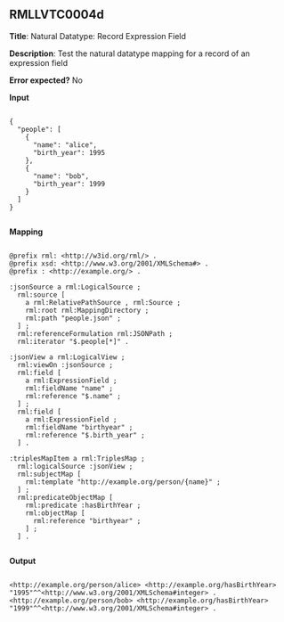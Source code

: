 ## RMLLVTC0004d

**Title**: Natural Datatype: Record Expression Field

**Description**: Test the natural datatype mapping  for a record of an expression field

**Error expected?** No

**Input**
```
{
  "people": [
    {
      "name": "alice",
      "birth_year": 1995
    },
    {
      "name": "bob",
      "birth_year": 1999
    }
  ]
}

```

**Mapping**
```
@prefix rml: <http://w3id.org/rml/> .
@prefix xsd: <http://www.w3.org/2001/XMLSchema#> .
@prefix : <http://example.org/> .

:jsonSource a rml:LogicalSource ;
  rml:source [
    a rml:RelativePathSource , rml:Source ;
    rml:root rml:MappingDirectory ;
    rml:path "people.json" ;
  ] ;
  rml:referenceFormulation rml:JSONPath ;
  rml:iterator "$.people[*]" .

:jsonView a rml:LogicalView ;
  rml:viewOn :jsonSource ;
  rml:field [
    a rml:ExpressionField ;
    rml:fieldName "name" ;
    rml:reference "$.name" ;
  ] ;
  rml:field [
    a rml:ExpressionField ;
    rml:fieldName "birthyear" ;
    rml:reference "$.birth_year" ;
  ] .

:triplesMapItem a rml:TriplesMap ;
  rml:logicalSource :jsonView ;
  rml:subjectMap [
    rml:template "http://example.org/person/{name}" ;
  ] ;
  rml:predicateObjectMap [
    rml:predicate :hasBirthYear ;
    rml:objectMap [
      rml:reference "birthyear" ;
    ] ;
  ] .

```

**Output**
```
<http://example.org/person/alice> <http://example.org/hasBirthYear> "1995"^^<http://www.w3.org/2001/XMLSchema#integer> .
<http://example.org/person/bob> <http://example.org/hasBirthYear> "1999"^^<http://www.w3.org/2001/XMLSchema#integer> .

```

